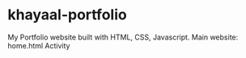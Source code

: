 # khayaal-portfolio
My Portfolio website built with HTML, CSS, Javascript.
Main website: home.html
Activity
